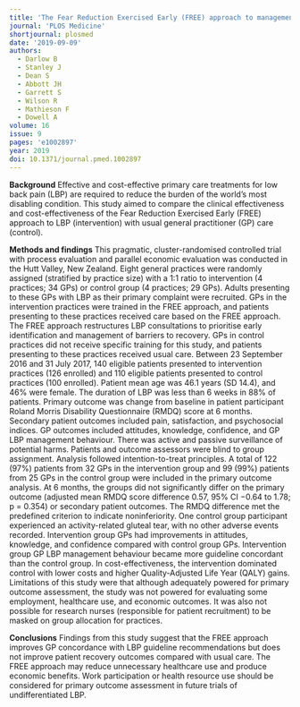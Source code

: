 ```yaml
---
title: 'The Fear Reduction Exercised Early (FREE) approach to management of low back pain in general practice: A pragmatic cluster-randomised controlled trial'
journal: 'PLOS Medicine'
shortjournal: plosmed
date: '2019-09-09'
authors:
  - Darlow B
  - Stanley J
  - Dean S
  - Abbott JH
  - Garrett S
  - Wilson R
  - Mathieson F
  - Dowell A
volume: 16
issue: 9
pages: 'e1002897'
year: 2019
doi: 10.1371/journal.pmed.1002897
---
```

**Background**
Effective and cost-effective primary care treatments for low back pain (LBP) are required to reduce the burden of the world’s most disabling condition. This study aimed to compare the clinical effectiveness and cost-effectiveness of the Fear Reduction Exercised Early (FREE) approach to LBP (intervention) with usual general practitioner (GP) care (control).

**Methods and findings**
This pragmatic, cluster-randomised controlled trial with process evaluation and parallel economic evaluation was conducted in the Hutt Valley, New Zealand. Eight general practices were randomly assigned (stratified by practice size) with a 1:1 ratio to intervention (4 practices; 34 GPs) or control group (4 practices; 29 GPs). Adults presenting to these GPs with LBP as their primary complaint were recruited. GPs in the intervention practices were trained in the FREE approach, and patients presenting to these practices received care based on the FREE approach. The FREE approach restructures LBP consultations to prioritise early identification and management of barriers to recovery. GPs in control practices did not receive specific training for this study, and patients presenting to these practices received usual care. Between 23 September 2016 and 31 July 2017, 140 eligible patients presented to intervention practices (126 enrolled) and 110 eligible patients presented to control practices (100 enrolled). Patient mean age was 46.1 years (SD 14.4), and 46% were female. The duration of LBP was less than 6 weeks in 88% of patients. Primary outcome was change from baseline in patient participant Roland Morris Disability Questionnaire (RMDQ) score at 6 months. Secondary patient outcomes included pain, satisfaction, and psychosocial indices. GP outcomes included attitudes, knowledge, confidence, and GP LBP management behaviour. There was active and passive surveillance of potential harms. Patients and outcome assessors were blind to group assignment. Analysis followed intention-to-treat principles. A total of 122 (97%) patients from 32 GPs in the intervention group and 99 (99%) patients from 25 GPs in the control group were included in the primary outcome analysis. At 6 months, the groups did not significantly differ on the primary outcome (adjusted mean RMDQ score difference 0.57, 95% CI −0.64 to 1.78; p = 0.354) or secondary patient outcomes. The RMDQ difference met the predefined criterion to indicate noninferiority. One control group participant experienced an activity-related gluteal tear, with no other adverse events recorded. Intervention group GPs had improvements in attitudes, knowledge, and confidence compared with control group GPs. Intervention group GP LBP management behaviour became more guideline concordant than the control group. In cost-effectiveness, the intervention dominated control with lower costs and higher Quality-Adjusted Life Year (QALY) gains. Limitations of this study were that although adequately powered for primary outcome assessment, the study was not powered for evaluating some employment, healthcare use, and economic outcomes. It was also not possible for research nurses (responsible for patient recruitment) to be masked on group allocation for practices.

**Conclusions**
Findings from this study suggest that the FREE approach improves GP concordance with LBP guideline recommendations but does not improve patient recovery outcomes compared with usual care. The FREE approach may reduce unnecessary healthcare use and produce economic benefits. Work participation or health resource use should be considered for primary outcome assessment in future trials of undifferentiated LBP.
